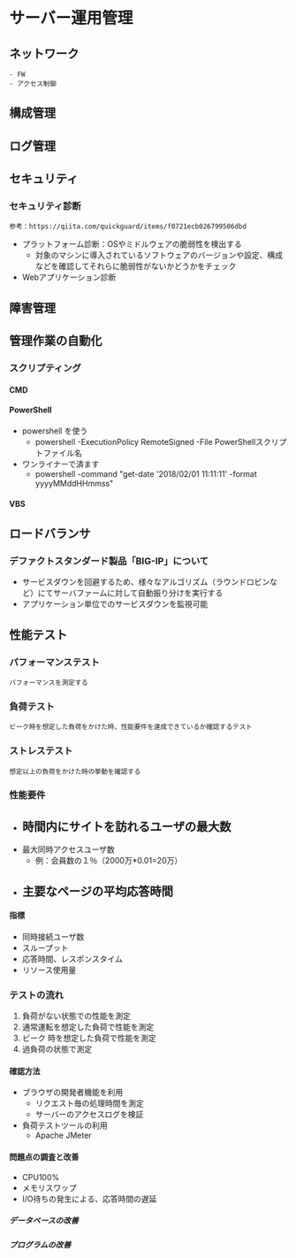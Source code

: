 # サーバー運用管理
## ネットワーク
    - FW
    - アクセス制御
## 構成管理
## ログ管理
## セキュリティ
### セキュリティ診断
    参考：https://qiita.com/quickguard/items/f0721ecb026799506dbd
* プラットフォーム診断：OSやミドルウェアの脆弱性を検出する
    - 対象のマシンに導入されているソフトウェアのバージョンや設定、構成などを確認してそれらに脆弱性がないかどうかをチェック
* Webアプリケーション診断
## 障害管理
## 管理作業の自動化
### スクリプティング
#### CMD
#### PowerShell
* powershell を使う
    + powershell -ExecutionPolicy RemoteSigned -File PowerShellスクリプトファイル名
* ワンライナーで済ます
    + powershell -command "get-date '2018/02/01 11:11:11' -format yyyyMMddHHmmss"
#### VBS
## ロードバランサ
### デファクトスタンダード製品「BIG-IP」について
* サービスダウンを回避するため、様々なアルゴリズム（ラウンドロビンなど）にてサーバファームに対して自動振り分けを実行する
* アプリケーション単位でのサービスダウンを監視可能
## 性能テスト
### パフォーマンステスト
    パフォーマンスを測定する
### 負荷テスト
    ピーク時を想定した負荷をかけた時、性能要件を達成できているか確認するテスト
### ストレステスト
    想定以上の負荷をかけた時の挙動を確認する
### 性能要件
* 時間内にサイトを訪れるユーザの最大数
    - 
* 最大同時アクセスユーザ数
    - 例：会員数の１％（2000万*0.01=20万）
* 主要なページの平均応答時間
    - 
#### 指標
* 同時接続ユーザ数
* スループット
* 応答時間、レスポンスタイム
* リソース使用量
### テストの流れ
1. 負荷がない状態での性能を測定
2. 通常運転を想定した負荷で性能を測定
3. ピーク
時を想定した負荷で性能を測定
4. 過負荷の状態で測定
#### 確認方法
* ブラウザの開発者機能を利用
    - リクエスト毎の処理時間を測定
    - サーバーのアクセスログを検証
* 負荷テストツールの利用
    - Apache JMeter
#### 問題点の調査と改善
* CPU100%
* メモリスワップ
* I/O待ちの発生による、応答時間の遅延
##### データベースの改善
##### プログラムの改善
